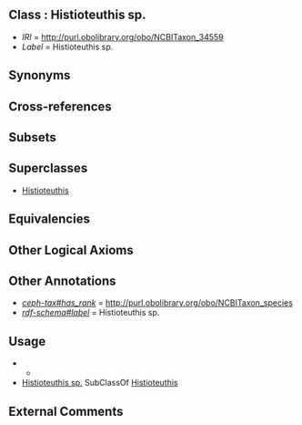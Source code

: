 
## Class : Histioteuthis sp.

 * *IRI* = http://purl.obolibrary.org/obo/NCBITaxon_34559
 * *Label* = Histioteuthis sp.

## Synonyms


## Cross-references


## Subsets


## Superclasses

 * [Histioteuthis](../../NCBITaxon/58/NCBITaxon_34558.md)

## Equivalencies


## Other Logical Axioms


## Other Annotations

 * *[ceph-tax#has_rank](../../ceph-tax#has/nk/ceph-tax#has_rank.md)* = http://purl.obolibrary.org/obo/NCBITaxon_species
 * *[rdf-schema#label](../../el/rdf-schema#label.md)* = Histioteuthis sp.

## Usage

 * -
 * [Histioteuthis sp.](../../NCBITaxon/59/NCBITaxon_34559.md) SubClassOf [Histioteuthis](../../NCBITaxon/58/NCBITaxon_34558.md)

## External Comments

